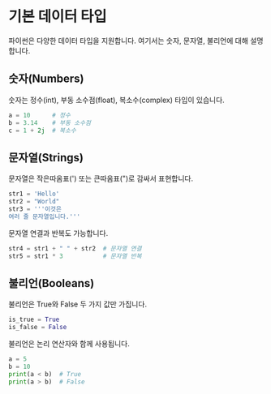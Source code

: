 # 기본 데이터 타입

파이썬은 다양한 데이터 타입을 지원합니다. 여기서는 숫자, 문자열, 불리언에 대해 설명합니다.

## 숫자(Numbers)

숫자는 정수(int), 부동 소수점(float), 복소수(complex) 타입이 있습니다.

```python
a = 10      # 정수
b = 3.14    # 부동 소수점
c = 1 + 2j  # 복소수
```

## 문자열(Strings)

문자열은 작은따옴표(') 또는 큰따옴표(")로 감싸서 표현합니다.

```python
str1 = 'Hello'
str2 = "World"
str3 = '''이것은
여러 줄 문자열입니다.'''
```

문자열 연결과 반복도 가능합니다.

```python
str4 = str1 + " " + str2  # 문자열 연결
str5 = str1 * 3           # 문자열 반복
```

## 불리언(Booleans)

불리언은 True와 False 두 가지 값만 가집니다.

```python
is_true = True
is_false = False
```
불리언은 논리 연산자와 함께 사용됩니다.

```python
a = 5
b = 10
print(a < b)  # True
print(a > b)  # False
```